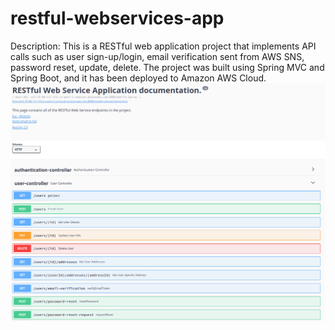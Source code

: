 # restful-webservices-app
Description: This is a RESTful web application project that implements API calls such as user sign-up/login, email verification sent from AWS SNS, password reset, update, delete. 
The project was built using Spring MVC and Spring Boot, and it has been deployed to Amazon AWS Cloud.
![Screenshot](img/Swagger-screenshot1.png)
